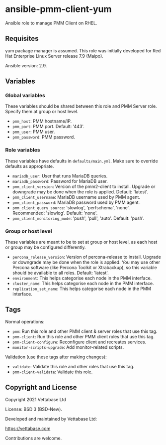 # ansible-pmm-client-yum
Ansible role to manage PMM Client on RHEL.


## Requisites

yum package manager is assumed. This role was initially developed for
Red Hat Enterprise Linux Server release 7.9 (Maipo).

Ansible version: 2.9.


## Variables

### Global variables

These variables should be shared between this role and PMM Server role. Specify them at group or host level.

- `pmm_host`: PMM hostname/IP.
- `pmm_port`: PMM port. Default: '443'.
- `pmm_user`: PMM user.
- `pmm_password`: PMM password.

### Role variables

These variables have defaults in `defaults/main.yml`. Make sure to override defaults as appropriate.


- `mariadb_user`: User that runs MariaDB queries.
- `mariadb_password`: Password for MariaDB user.
- `pmm_client_version`: Version of the pmm2-client to install. Upgrade or downgrade may be done when the role is applied. Default: 'latest'.
- `pmm_client_username`: MariaDB username used by PMM agent.
- `pmm_client_password`: MariaDB password used by PMM agent.
- `pmm_client_query_source`: 'slowlog', 'perfschema', 'none'. Recommended: 'slowlog'. Default: 'none'.
- `pmm_client_monitoring_mode`: 'push', 'pull', 'auto'. Default: 'push'.


### Group or host level

These variables are meant to be to set at group or host level, as each host or group may be configured differently.

- `percona_release_version`: Version of percona-release to install. Upgrade or downgrade may be done when the role is applied. You may use other Percona software (like Percona Toolkit or Xtrabackup), so this variable should be available to all roles. Default: 'latest'.
- `environment`: This helps categorise each node in the PMM interface.
- `cluster_name`: This helps categorise each node in the PMM interface.
- `replication_set_name`: This helps categorise each node in the PMM interface.


## Tags

Normal operations:

- `pmm`: Run this role and other PMM client & server roles that use this tag.
- `pmm-client`: Run this role and other PMM client roles that use this tag.
- `pmm-client-configure`: Reconfigure client and recreates services.
- `monitor-scripts-upgrade`: Add monitor-related scripts.

Validation (use these tags after making changes):

- `validate`: Validate this role and other roles that use this tag.
- `pmm-client-validate`: Validate this role.


## Copyright and License

Copyright  2021  Vettabase Ltd

License: BSD 3 (BSD-New).

Developed and maintained by Vettabase Ltd:

https://vettabase.com

Contributions are welcome.

